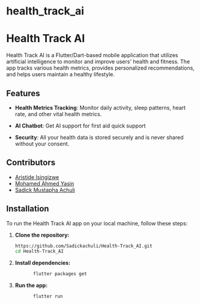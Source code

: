 # health_track_ai

# Health Track AI

Health Track AI is a Flutter/Dart-based mobile application that utilizes artificial intelligence to monitor and improve users' health and fitness. The app tracks various health metrics, provides personalized recommendations, and helps users maintain a healthy lifestyle.

## Features

- **Health Metrics Tracking**: Monitor daily activity, sleep patterns, heart rate, and other vital health metrics.

- **AI Chatbot**: Get AI support for first aid quick support

- **Security**: All your health data is stored securely and is never shared without your consent.

## Contributors
- [Aristide Isingizwe](https://github.com/aristideI/)
-  [Mohamed Ahmed Yasin](https://github.com/Mohamedayasin/)
-  [Sadick Mustapha Achuli](https://github.com/sadickachuli/)

## Installation

To run the Health Track AI app on your local machine, follow these steps:

1. **Clone the repository:**
   ```sh
   https://github.com/Sadickachuli/Health-Track_AI.git
   cd Health-Track_AI
   ```

2. **Install dependencies:**

```sh
          flutter packages get
```

3. **Run the app:**

```sh
          flutter run
```
